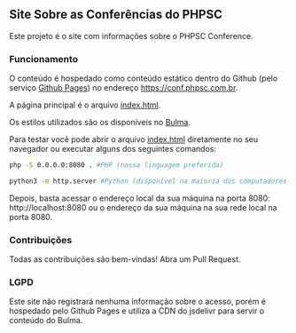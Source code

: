 ## Site Sobre as Conferências do PHPSC

Este projeto é o site com informações sobre o PHPSC Conference.

### Funcionamento

O conteúdo é hospedado como conteúdo estático dentro do Github (pelo serviço [Github Pages](https://pages.github.com/)) no endereço https://conf.phpsc.com.br.

A página principal é o arquivo [index.html](index.html).

Os estilos utilizados são os disponíveis no [Bulma](https://bulma.io/).

Para testar você pode abrir o arquivo [index.html](index.html) diretamente no seu navegador ou executar alguns dos seguintes comandos:

```bash
php -S 0.0.0.0:8080 . #PHP (nossa linguagem preferida)

python3 -m http.server #Python (disponível na maioria dos computadores com Linux)
```

Depois, basta acessar o endereço local da sua máquina na porta 8080: http://localhost:8080 ou o endereço da sua máquina na sua rede local na porta 8080.

### Contribuições

Todas as contribuições são bem-vindas! Abra um Pull Request.


### LGPD

Este site não registrará nenhuma informação sobre o acesso, porém é hospedado pelo Github Pages e utiliza a CDN do jsdelivr para servir o conteúdo do Bulma.